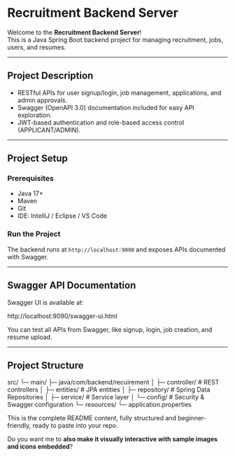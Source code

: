 # Recruitment Backend Server

Welcome to the **Recruitment Backend Server**!  
This is a Java Spring Boot backend project for managing recruitment, jobs, users, and resumes.

---

## Project Description

- RESTful APIs for user signup/login, job management, applications, and admin approvals.  
- Swagger (OpenAPI 3.0) documentation included for easy API exploration.  
- JWT-based authentication and role-based access control (APPLICANT/ADMIN).

---

## Project Setup

### Prerequisites
- Java 17+
- Maven
- Git
- IDE: IntelliJ / Eclipse / VS Code

### Run the Project
The backend runs at `http://localhost:9090` and exposes APIs documented with Swagger.

---

## Swagger API Documentation

Swagger UI is available at:

http://localhost:9090/swagger-ui.html

You can test all APIs from Swagger, like signup, login, job creation, and resume upload.

---

## Project Structure
src/
└─ main/
├─ java/com/backend/recuirement
│ ├─ controller/ # REST controllers
│ ├─ entities/ # JPA entities
│ ├─ repository/ # Spring Data Repositories
│ ├─ service/ # Service layer
│ └─ config/ # Security & Swagger configuration
└─ resources/
└─ application.properties


This is the complete README content, fully structured and beginner-friendly, ready to paste into your repo.  

Do you want me to **also make it visually interactive with sample images and icons embedded**?

